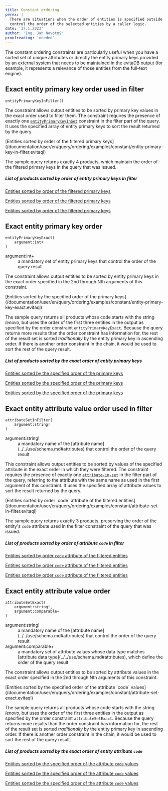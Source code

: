 ```yaml
---
title: Constant ordering
perex: |
  There are situations when the order of entities is specified outside evitaDB. The constant order constraints allow to 
  control the order of the selected entities by a caller logic. 
date: '17.1.2023'
author: 'Ing. Jan Novotný'
proofreading: 'needed'
---
```


The constant ordering constraints are particularly useful when you have a sorted set of unique attributes or directly
the entity primary keys provided by an external system that needs to be maintained in the evitaDB output (for example,
it represents a relevance of those entities from the full-text engine).

## Exact entity primary key order used in filter

```evitaql-syntax
entityPrimaryKeyInFilter()
```

The constraint allows output entities to be sorted by primary key values in the exact order used to filter them. 
The constraint requires the presence of exactly one [`entityPrimaryKeyInSet`](../filtering/constant.md#entity-primary-key-in-set)
constraint in the filter part of the query. It uses the specified array of entity primary keys to sort the result 
returned by the query.

<SourceCodeTabs requires="evita_functional_tests/src/test/resources/META-INF/documentation/evitaql-init.java" langSpecificTabOnly>
[Entities sorted by order of the filtered primary keys](/documentation/user/en/query/ordering/examples/constant/entity-primary-key-in-filter.evitaql)
</SourceCodeTabs>

The sample query returns exactly 4 products, which maintain the order of the filtered primary keys in the query that 
was issued. 

<Note type="info">

<NoteTitle toggles="true">

##### List of products sorted by order of entity primary keys in filter
</NoteTitle>

<LanguageSpecific to="evitaql,java">

<MDInclude>[Entities sorted by order of the filtered primary keys](/documentation/user/en/query/ordering/examples/constant/entity-primary-key-in-filter.evitaql.md)</MDInclude>

</LanguageSpecific>

<LanguageSpecific to="graphql">

<MDInclude>[Entities sorted by order of the filtered primary keys](/documentation/user/en/query/ordering/examples/constant/entity-primary-key-in-filter.graphql.json.md)</MDInclude>

</LanguageSpecific>

<LanguageSpecific to="rest">

<MDInclude>[Entities sorted by order of the filtered primary keys](/documentation/user/en/query/ordering/examples/constant/entity-primary-key-in-filter.rest.json.md)</MDInclude>

</LanguageSpecific>

</Note>

## Exact entity primary key order

```evitaql-syntax
entityPrimaryKeyExact(
    argument:int+
)
```

<dl>
    <dt>argument:int+</dt>
    <dd>
        a mandatory set of entity primary keys that control the order of the query result
    </dd>
</dl>

The constraint allows output entities to be sorted by entity primary keys in the exact order specified in the 2nd through 
Nth arguments of this constraint.

<SourceCodeTabs requires="evita_functional_tests/src/test/resources/META-INF/documentation/evitaql-init.java" langSpecificTabOnly>
[Entities sorted by the specified order of the primary keys](/documentation/user/en/query/ordering/examples/constant/entity-primary-key-exact.evitaql)
</SourceCodeTabs>

The sample query returns all products whose code starts with the string *lenovo*, but uses the order of the first three
entities in the output as specified by the order constraint `entityPrimaryKeyExact`. Because the query returns more
results than the order constraint has information for, the rest of the result set is sorted *traditionally* by 
the entity primary key in ascending order. If there is another order constraint in the chain, it would be used to sort 
the rest of the query result.

<Note type="info">

<NoteTitle toggles="true">

##### List of products sorted by the exact order of entity primary keys
</NoteTitle>

<LanguageSpecific to="evitaql,java">

<MDInclude>[Entities sorted by the specified order of the primary keys](/documentation/user/en/query/ordering/examples/constant/entity-primary-key-exact.evitaql.md)</MDInclude>

</LanguageSpecific>

<LanguageSpecific to="graphql">

<MDInclude>[Entities sorted by the specified order of the primary keys](/documentation/user/en/query/ordering/examples/constant/entity-primary-key-exact.graphql.json.md)</MDInclude>

</LanguageSpecific>

<LanguageSpecific to="rest">

<MDInclude>[Entities sorted by the specified order of the primary keys](/documentation/user/en/query/ordering/examples/constant/entity-primary-key-exact.rest.json.md)</MDInclude>

</LanguageSpecific>

</Note>

## Exact entity attribute value order used in filter

```evitaql-syntax
attributeSetInFilter(
    argument:string!
)
```

<dl>
    <dt>argument:string!</dt>
    <dd>
        a mandatory name of the [attribute name](../../use/schema.md#attributes) that control the order of 
        the query result
    </dd>
</dl>

This constraint allows output entities to be sorted by values of the specified attribute in the exact order in which 
they were filtered. The constraint requires the presence of exactly one [`attribute-in-set`](../filtering/comparable.md#attribute-in-set) 
in the filter part of the query, referring to the attribute with the same name as used in the first argument of this 
constraint. It uses the specified array of attribute values to sort the result returned by the query.

<SourceCodeTabs requires="evita_functional_tests/src/test/resources/META-INF/documentation/evitaql-init.java" langSpecificTabOnly>
[Entities sorted by order `code` attribute of the filtered entities](/documentation/user/en/query/ordering/examples/constant/attribute-set-in-filter.evitaql)
</SourceCodeTabs>

The sample query returns exactly 3 products, preserving the order of the entity's `code` attribute used in the filter 
constraint of the query that was issued.

<Note type="info">

<NoteTitle toggles="true">

##### List of products sorted by order of attribute `code` in filter
</NoteTitle>

<LanguageSpecific to="evitaql,java">

<MDInclude>[Entities sorted by order `code` attribute of the filtered entities](/documentation/user/en/query/ordering/examples/constant/attribute-set-in-filter.evitaql.md)</MDInclude>

</LanguageSpecific>

<LanguageSpecific to="graphql">

<MDInclude>[Entities sorted by order `code` attribute of the filtered entities](/documentation/user/en/query/ordering/examples/constant/attribute-set-in-filter.graphql.json.md)</MDInclude>

</LanguageSpecific>

<LanguageSpecific to="rest">

<MDInclude>[Entities sorted by order `code` attribute of the filtered entities](/documentation/user/en/query/ordering/examples/constant/attribute-set-in-filter.rest.json.md)</MDInclude>

</LanguageSpecific>

</Note>

## Exact entity attribute value order

```evitaql-syntax
attributeSetExact(
    argument:string!,
    argument:comparable+
)
```

<dl>
    <dt>argument:string!</dt>
    <dd>
        a mandatory name of the [attribute name](../../use/schema.md#attributes) that control the order of 
        the query result
    </dd>
    <dt>argument:comparable+</dt>
    <dd>
        a mandatory set of attribute values whose data type matches [attribute data type](../../use/schema.md#attributes), 
        which define the order of the query result
    </dd>
</dl>

The constraint allows output entities to be sorted by attribute values in the exact order specified in the 2nd through
Nth arguments of this constraint.

<SourceCodeTabs requires="evita_functional_tests/src/test/resources/META-INF/documentation/evitaql-init.java" langSpecificTabOnly>
[Entities sorted by the specified order of the attribute `code` values](/documentation/user/en/query/ordering/examples/constant/attribute-set-exact.evitaql)
</SourceCodeTabs>

The sample query returns all products whose code starts with the string *lenovo*, but uses the order of the first three
entities in the output as specified by the order constraint `attributeSetExact`. Because the query returns more
results than the order constraint has information for, the rest of the result set is sorted *traditionally* by
the entity primary key in ascending order. If there is another order constraint in the chain, it would be used to sort
the rest of the query result.

<Note type="info">

<NoteTitle toggles="true">

##### List of products sorted by the exact order of entity attribute `code`
</NoteTitle>

<LanguageSpecific to="evitaql,java">

<MDInclude>[Entities sorted by the specified order of the attribute `code` values](/documentation/user/en/query/ordering/examples/constant/attribute-set-exact.evitaql.md)</MDInclude>

</LanguageSpecific>

<LanguageSpecific to="graphql">

<MDInclude>[Entities sorted by the specified order of the attribute `code` values](/documentation/user/en/query/ordering/examples/constant/attribute-set-exact.graphql.json.md)</MDInclude>

</LanguageSpecific>

<LanguageSpecific to="rest">

<MDInclude>[Entities sorted by the specified order of the attribute `code` values](/documentation/user/en/query/ordering/examples/constant/attribute-set-exact.rest.json.md)</MDInclude>

</LanguageSpecific>

</Note>